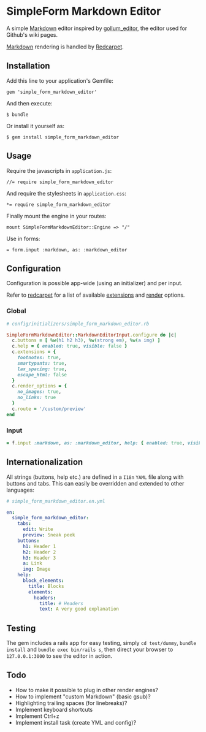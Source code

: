 # SimpleForm Markdown Editor

A simple [Markdown](http://daringfireball.net/projects/markdown/) editor inspired by [gollum_editor](https://github.com/samknight/gollum_editor), the editor used for Github's wiki pages.

[Markdown](http://daringfireball.net/projects/markdown/) rendering is handled by [Redcarpet](https://github.com/vmg/redcarpet).

## Installation

Add this line to your application's Gemfile:

    gem 'simple_form_markdown_editor'

And then execute:

    $ bundle

Or install it yourself as:

    $ gem install simple_form_markdown_editor

## Usage

Require the javascripts in `application.js`:

    //= require simple_form_markdown_editor

And require the stylesheets in `application.css`:

    *= require simple_form_markdown_editor

Finally mount the engine in your routes:

    mount SimpleFormMarkdownEditor::Engine => "/"

Use in forms:

    = form.input :markdown, as: :markdown_editor

## Configuration

Configuration is possible app-wide (using an initializer) and per input.

Refer to [redcarpet](https://github.com/vmg/redcarpet) for a list of available [extensions](https://github.com/vmg/redcarpet#and-its-like-really-simple-to-use) and [render](https://github.com/vmg/redcarpet#darling-i-packed-you-a-couple-renderers-for-lunch) options.

### Global

```ruby
# config/initializers/simple_form_markdown_editor.rb

SimpleFormMarkdownEditor::MarkdownEditorInput.configure do |c|
  c.buttons = [ %w(h1 h2 h3), %w(strong em), %w(a img) ]
  c.help = { enabled: true, visible: false }
  c.extensions = {
    footnotes: true,
    smartypants: true,
    lax_spacing: true,
    escape_html: false
  }
  c.render_options = {
    no_images: true,
    no_links: true
  }
  c.route = '/custom/preview'
end
```

### Input

```ruby
= f.input :markdown, as: :markdown_editor, help: { enabled: true, visible: false }, buttons: [ %w(h1 h2), %w(a img) ], route: '/custom/preview'
```

## Internationalization

All strings (buttons, help etc.) are defined in a `I18n` `YAML` file along with buttons and tabs. This can easily be overridden and extended to other languages:

```YAML
# simple_form_markdown_editor.en.yml

en:
  simple_form_markdown_editor:
    tabs:
      edit: Write
      preview: Sneak peek
    buttons:
      h1: Header 1
      h2: Header 2
      h3: Header 3
      a: Link
      img: Image
    help:
      block_elements:
        title: Blocks
        elements:
          headers:
            title: # Headers
            text: A very good explanation
```


## Testing

The gem includes a rails app for easy testing, simply `cd test/dummy`, `bundle install` and `bundle exec bin/rails s`, then direct your browser to `127.0.0.1:3000` to see the editor in action.

## Todo

* How to make it possible to plug in other render engines?
* How to implement "custom Markdown" (basic gsub)?
* Highlighting trailing spaces (for linebreaks)?
* Implement keyboard shortcuts
* Implement Ctrl+z
* Implement install task (create YML and config)?
